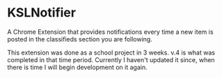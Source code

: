 KSLNotifier
===========

A Chrome Extension that provides notifications every time a new item is posted in the classifieds section you are following.

This extension was done as a school project in 3 weeks. v.4 is what was completed in that time period. Currently I haven't updated it since, when there is time I will begin development on it again.
